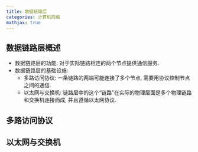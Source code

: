 ```yaml
---
title: 数据链路层
categories: 计算机网络
mathjax: true
---
```




## 数据链路层概述

* 数据链路层的功能: 对于实际链路相连的两个节点提供通信服务.
* 数据链路层的基础设施:
  * 多路访问协议: 一条链路的两端可能连接了多个节点, 需要用协议控制节点之间的通信.
  * 以太网与交换机: 链路层中的这个“链路”在实际的物理层面是多个物理链路和交换机连接而成, 并且遵循以太网协议.



## 多路访问协议



## 以太网与交换机

